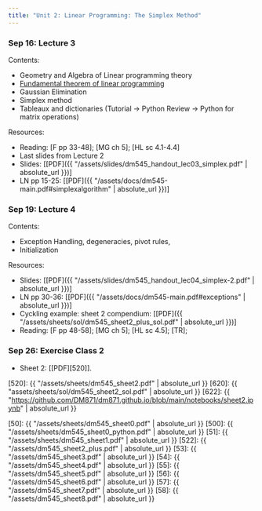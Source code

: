 ```yaml
---
title: "Unit 2: Linear Programming: The Simplex Method" 
---
```



### Sep 16: Lecture 3


Contents:  
- Geometry and Algebra of Linear programming theory 
- [Fundamental theorem of linear programming](http://en.wikipedia.org/wiki/Fundamental_theorem_of_linear_programming) 
- Gaussian Elimination   
- Simplex method
- Tableaux and dictionaries (Tutorial -> Python Review -> Python for matrix operations)

Resources:
- Reading: [F pp 33-48]; [MG ch 5]; [HL sc 4.1-4.4]
- Last slides from Lecture 2
- Slides: [[PDF]({{ "/assets/slides/dm545_handout_lec03_simplex.pdf" | absolute_url }})]
- LN pp 15-25: [[PDF]({{ "/assets/docs/dm545-main.pdf#simplexalgorithm" | absolute_url }})]


### Sep 19: Lecture 4

Contents:
- Exception Handling, degeneracies, pivot rules,
- Initialization

Resources:
- Slides: [[PDF]({{ "/assets/slides/dm545_handout_lec04_simplex-2.pdf" | absolute_url }})] 
- LN pp 30-36: [[PDF]({{ "/assets/docs/dm545-main.pdf#exceptions" | absolute_url }})]
- Cyckling example: sheet 2 compendium: [[PDF]({{ "/assets/sheets/sol/dm545_sheet2_plus_sol.pdf" | absolute_url }})]
- Reading: [F pp 48-58]; [MG ch 5]; [HL sc 4.5]; [TR];


<!-- - [Slides]({{ "/assets/slides/dm545_handout_lec04_simplex-2.pdf" | absolute_url }})
- [Compedium]({{ "/assets/sheets/dm545_sheet2_plus.pdf" | absolute_url }})
- [LN]({{ "/assets/docs/dm545-main.pdf#exceptions" | absolute_url }}) -->


### Sep 26: Exercise Class 2

- Sheet 2: [[PDF][520]]. <!-- Solutions: [[PDF][620]]; [Notebook][622] -->


[520]: {{ "/assets/sheets/dm545_sheet2.pdf" | absolute_url }}
[620]: {{ "assets/sheets/sol/dm545_sheet2_sol.pdf" | absolute_url }}
[622]: {{ "https://github.com/DM871/dm871.github.io/blob/main/notebooks/sheet2.ipynb" | absolute_url }}


<!-- **Exercises**{: .label .label-purple } -->

<!--
: **Lab**{: .label .label-purple } [Intro to Java](#)

: [Tracing, IntLists, & Recursion](#)
  : [2.1](#)
: **HW 1 due**{: .label .label-red }
-->




[50]: {{ "/assets/sheets/dm545_sheet0.pdf" | absolute_url }}
[500]: {{ "/assets/sheets/dm545_sheet0_python.pdf" | absolute_url }}
[51]: {{ "/assets/sheets/dm545_sheet1.pdf" | absolute_url }}
[522]: {{ "/assets/dm545_sheet2_plus.pdf" | absolute_url }}
[53]: {{ "/assets/dm545_sheet3.pdf" | absolute_url }}
[54]: {{ "/assets/dm545_sheet4.pdf" | absolute_url }}
[55]: {{ "/assets/dm545_sheet5.pdf" | absolute_url }}
[56]: {{ "/assets/dm545_sheet6.pdf" | absolute_url }}
[57]: {{ "/assets/dm545_sheet7.pdf" | absolute_url }}
[58]: {{ "/assets/dm545_sheet8.pdf" | absolute_url }}